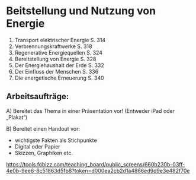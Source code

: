 # Beitstellung und Nutzung von Energie

1. Transport elektrischer Energie S. 314
2. Verbrennungskraftwerke S. 318
3. Regenerative Energiequellen S. 324
4. Bereitstellung von Energie S. 328
5. Der Energiehaushalt der Erde S. 332
6. Der Einfluss der Menschen S. 336
7. Die energetische Erneuerung S. 340

## Arbeitsaufträge:

A) Bereitet das Thema in einer Präsentation vor! (Entweder iPad oder „Plakat“)

B) Bereitet einen Handout vor:
* wichtigste Fakten als Stichpunkte
* Digital oder Papier 
* Skizzen, Graphiken etc. 



https://tools.fobizz.com/teaching_board/public_screens/660b230b-03ff-4e0b-9ee6-8c51863d5fb8?token=d000ea2cb2d1a4866ed9d9e3e482f70e